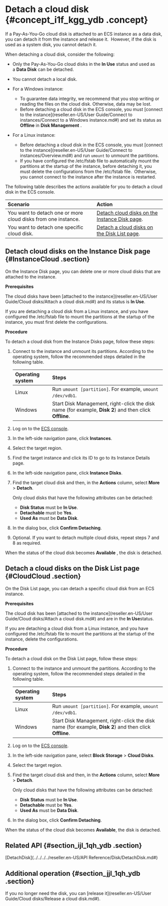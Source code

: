 # Detach a cloud disk {#concept_i1f_kgg_ydb .concept}

If a Pay-As-You-Go cloud disk is attached to an ECS instance as a data disk, you can detach it from the instance and release it.  However, if the disk is used as a system disk, you cannot detach it.

When detaching a cloud disk, consider the following:

-   Only the Pay-As-You-Go cloud disks in the **In Use** status and used as a **Data Disk** can be detached.
-   You cannot detach a local disk.
-   For a Windows instance:
    -   To guarantee data integrity, we recommend that you stop writing or reading the files on the cloud disk. Otherwise, data may be lost.
    -   Before detaching a cloud disk in the ECS console, you must [connect to the instance](reseller.en-US/User Guide/Connect to instances/Connect to a Windows instance.md#) and set its status as **Offline** in **Disk Management** .
-   For a Linux instance:

    -   Before detaching a cloud disk in the ECS console, you must [connect to the instance](reseller.en-US/User Guide/Connect to instances/Overview.md#) and run `umount` to unmount the partitions.
    -   If you have configured the /etc/fstab file to automatically mount the partitions at the startup of the instance, before detaching it, you must delete the configurations from the /etc/fstab file.  Otherwise, you cannot connect to the instance after the instance is restarted.

The following table describes the actions available for you to detach a cloud disk in the ECS console.

|Scenario|Action|
|:-------|:-----|
|You want to detach one or more cloud disks from one instance.|[Detach cloud disks on the Instance Disk page](#InstanceCloud).|
|You want to detach one specific cloud disk.|[Detach a cloud disks on the Disk List page](#CloudCloud).|

## Detach cloud disks on the Instance Disk page {#InstanceCloud .section}

On the Instance Disk page, you can delete one or more cloud disks that are attached to the instance.

**Prerequisites**

The cloud disks have been [attached to the instance](reseller.en-US/User Guide/Cloud disks/Attach a cloud disk.md#) and its status is **In Use**.

If you are detaching a cloud disk from a Linux instance, and you have configured the /etc/fstab file to mount the partitions at the startup of the instance, you must first delete the configurations.

**Procedure**

To detach a cloud disk from the Instance Disks page, follow these steps:

1.  Connect to the instance and unmount its partitions. According to the operating system, follow the recommended steps detailed in the following table.

    |Operating system|Steps|
    |:---------------|:----|
    |Linux|Run `umount [partition]`. For example, `umount /dev/vdb1`.|
    |Windows|Start Disk Management, right-click the disk name \(for example, **Disk 2**\) and then click **Offline**.|

2.  Log on to the [ECS console](https://partners-intl.console.aliyun.com/#/ecs).
3.  In the left-side navigation pane, click **Instances**.
4.  Select the target region.
5.  Find the target instance and click its ID to go to its Instance Details page.
6.  In the left-side navigation pane, click **Instance Disks**.
7.  Find the target cloud disk and then, in the **Actions** column, select **More** \> **Detach**.

    Only cloud disks that have the following attributes can be detached:

    -   **Disk Status** must be **In Use**.
    -   **Detachable** must be **Yes**.
    -   **Used As** must be **Data Disk**.
8.  In the dialog box, click **Confirm Detaching**.
9.  Optional. If you want to detach multiple cloud disks, repeat steps 7 and 8 as required.

When the status of the cloud disk becomes **Available** , the disk is detached.

## Detach a cloud disks on the Disk List page {#CloudCloud .section}

On the Disk List page, you can detach a specific cloud disk from an ECS instance.

**Prerequisites**

The cloud disk has been [attached to the instance](reseller.en-US/User Guide/Cloud disks/Attach a cloud disk.md#) and are in the **In Use**status.

If you are detaching a cloud disk from a Linux instance, and you have configured the /etc/fstab file to mount the partitions at the startup of the instance, delete the configurations.

**Procedure**

To detach a cloud disk on the Disk List page, follow these steps:

1.  Connect to the instance and unmount the partitions. According to the operating system, follow the recommended steps detailed in the following table.

    |Operating system|Steps|
    |:---------------|:----|
    |Linux|Run `umount [partition]`. For example, `umount /dev/vdb1`.|
    |Windows|Start Disk Management, right-click the disk name \(for example, **Disk 2**\) and then click **Offline**.|

2.  Log on to the [ECS console](https://partners-intl.console.aliyun.com/#/ecs).
3.  In the left-side navigation pane, select **Block Storage** \> **Cloud Disks**.
4.  Select the target region.
5.  Find the target cloud disk and then, in the **Actions** column, select **More** \> **Detach**.

    Only cloud disks that have the following attributes can be detached:

    -   **Disk Status** must be **In Use**.
    -   **Detachable** must be **Yes**.
    -   **Used As** must be **Data Disk**.
6.  In the dialog box, click **Confirm Detaching**.

When the status of the cloud disk becomes **Available**, the disk is detached.

## Related API {#section_ijl_1qh_ydb .section}

[DetachDisk](../../../../reseller.en-US/API Reference/Disk/DetachDisk.md#)

## Additional operation {#section_jjl_1qh_ydb .section}

If you no longer need the disk, you can [release it](reseller.en-US/User Guide/Cloud disks/Release a cloud disk.md#).

